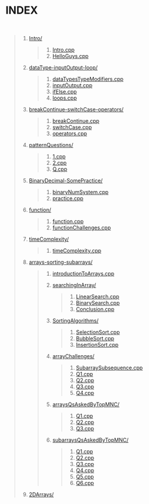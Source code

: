 # INDEX

<br>

> 1. [Intro/](./001_Intro/)
> 
>       > 1. [Intro.cpp](./001_Intro/001-01_Intro.cpp)
>       > 2. [HelloGuys.cpp](./001_Intro/001-02_HelloGuys.cpp)
>
>
> 2. [dataType-inputOutput-loop/](./002_dataType-inputOutput-loop/)
>
>       > 1. [dataTypesTypeModifiers.cpp](./002_dataType-inputOutput-loop/002-1_dataTypesTypeModifiers.cpp)
>       > 2. [inputOutput.cpp](./002_dataType-inputOutput-loop/002-2_inputOutput.cpp)
>       > 3. [ifElse.cpp](./002_dataType-inputOutput-loop/002-3_ifElse.cpp)
>       > 4. [loops.cpp](./002_dataType-inputOutput-loop/002-4_loops.cpp)
>
>
> 3. [breakContinue-switchCase-operators/](./003_breakContinue-switchCase-operators/)
>
>       > 1. [breakContinue.cpp](./003_breakContinue-switchCase-operators/003-1_breakContinue.cpp)
>       > 2. [switchCase.cpp](./003_breakContinue-switchCase-operators/003-2_switchCase.cpp)
>       > 3. [operators.cpp](./003_breakContinue-switchCase-operators/003-3_operators.cpp)
>
>
> 4. [patternQuestions/](./004_patternQuestions/)
> 
>       > 1. [1.cpp](./004_patternQuestions/004-1.cpp)
>       > 2. [2.cpp](./004_patternQuestions/004-2.cpp)
>       > 3. [Q.cpp](./004_patternQuestions/004-Q.cpp)
>
>
> 5. [BinaryDecimal-SomePractice/](./005_BinaryDecimal-SomePractice/)
> 
>       > 1. [binaryNumSystem.cpp](./005_BinaryDecimal-SomePractice/005-1_binaryNumSystem.cpp)
>       > 2. [practice.cpp](./005_BinaryDecimal-SomePractice/005-2_practice.cpp)
>
>
> 6. [function/](./006_function/)
> 
>       > 1. [function.cpp](./006_function/006-1_function.cpp)
>       > 2. [functionChallenges.cpp](./006_function/006-2_functionChallenges.cpp)
>
>
> 7. [timeComplexity/](./007_timeComplexity/)
> 
>       > 1. [timeComplexity.cpp](./007_timeComplexity/007-1_timeComplexity.cpp)
>
>
> 8. [arrays-sorting-subarrays/](./008_arrays-sorting-subarrays/)
> 
>       > 1. [introductionToArrays.cpp](./008_arrays-sorting-subarrays/008-01_introductionToArrays.cpp)
>       > 
>       > 
>       > 2. [searchingInArray/](./008_arrays-sorting-subarrays/008-02_searchingInArray/)
>       >     > 1. [LinearSearch.cpp](./008_arrays-sorting-subarrays/008-02_searchingInArray/01_LinearSearch.cpp) 
>       >     > 2. [BinarySearch.cpp](./008_arrays-sorting-subarrays/008-02_searchingInArray/02_BinarySearch.cpp) 
>       >     > 3. [Conclusion.cpp](./008_arrays-sorting-subarrays/008-02_searchingInArray/03_Conclusion.cpp)
>       > 
>       > 
>       > 3. [SortingAlgorithms/](./008_arrays-sorting-subarrays/008-03_SortingAlgorithms/) 
>       >     > 1. [SelectionSort.cpp](./008_arrays-sorting-subarrays/008-03_SortingAlgorithms/01_SelectionSort.cpp) 
>       >     > 2. [BubbleSort.cpp](./008_arrays-sorting-subarrays/008-03_SortingAlgorithms/02_BubbleSort.cpp) 
>       >     > 3. [InsertionSort.cpp](./008_arrays-sorting-subarrays/008-03_SortingAlgorithms/03_InsertionSort.cpp)
>       > 
>       > 
>       > 4. [arrayChallenges/](./008_arrays-sorting-subarrays/008-04_arrayChallenges/) 
>       >     > 1. [SubarraySubsequence.cpp](./008_arrays-sorting-subarrays/008-04_arrayChallenges/01_SubarraySubsequence.cpp) 
>       >     > 2. [Q1.cpp](./008_arrays-sorting-subarrays/008-04_arrayChallenges/02_Q1.cpp) 
>       >     > 3. [Q2.cpp](./008_arrays-sorting-subarrays/008-04_arrayChallenges/03_Q2.cpp) 
>       >     > 4. [Q3.cpp](./008_arrays-sorting-subarrays/008-04_arrayChallenges/04_Q3.cpp) 
>       >     > 5. [Q4.cpp](./008_arrays-sorting-subarrays/008-04_arrayChallenges/05_Q4.cpp)
>       > 
>       > 
>       > 5. [arraysQsAskedByTopMNC/](./008_arrays-sorting-subarrays/008-05_arraysQsAskedByTopMNC/) 
>       >     > 1. [Q1.cpp](./008_arrays-sorting-subarrays/008-05_arraysQsAskedByTopMNC/01_Q1.cpp) 
>       >     > 2. [Q2.cpp](./008_arrays-sorting-subarrays/008-05_arraysQsAskedByTopMNC/02_Q2.cpp)
>       >     > 3. [Q3.cpp](./008_arrays-sorting-subarrays/008-05_arraysQsAskedByTopMNC/03_Q3.cpp) 
>       > 
>       > 
>       > 6. [subarraysQsAskedByTopMNC/](./008_arrays-sorting-subarrays/008-06_subarraysQsAskedByTopMNC/) 
>       >     > 1. [Q1.cpp](./008_arrays-sorting-subarrays/008-06_subarraysQsAskedByTopMNC/01_subarrayR.cpp) 
>       >     > 2. [Q2.cpp](./008_arrays-sorting-subarrays/008-06_subarraysQsAskedByTopMNC/02_Q1.cpp)
>       >     > 3. [Q3.cpp](./008_arrays-sorting-subarrays/008-06_subarraysQsAskedByTopMNC/03_Q2.cpp) 
>       >     > 4. [Q4.cpp](./008_arrays-sorting-subarrays/008-06_subarraysQsAskedByTopMNC/04_Q3.cpp)
>       >     > 5. [Q5.cpp](./008_arrays-sorting-subarrays/008-06_subarraysQsAskedByTopMNC/05_Q4.cpp)
>       >     > 6. [Q6.cpp](./008_arrays-sorting-subarrays/008-06_subarraysQsAskedByTopMNC/06_Q5.cpp)
>
>
> 8. [2DArrays/](./009_2DArrays/)

